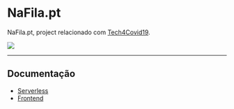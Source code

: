 # NaFila.pt

NaFila.pt, project relacionado com [Tech4Covid19](https://tech4covid19.org).

![](https://github.com/carlosouro/safequeue/workflows/CI/badge.svg)

---

## Documentação

* [Serverless](docs/serverless.md)
* [Frontend](docs/frontend.md)